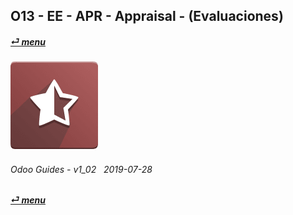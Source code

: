 ## O13 - EE - APR - Appraisal - (Evaluaciones)
#### [_&#x23CE; menu_](/en-uk/o13/ee/en-uk-o13-ee-guides-menu.md)  
### ![apr](/doc/img/hr_appraisal.png)
	
###### Odoo Guides - v1_02 &nbsp; 2019-07-28  
**[_&#x23CE; menu_](/en-uk/o13/ee/en-uk-o13-ee-guides-menu.md)**  
